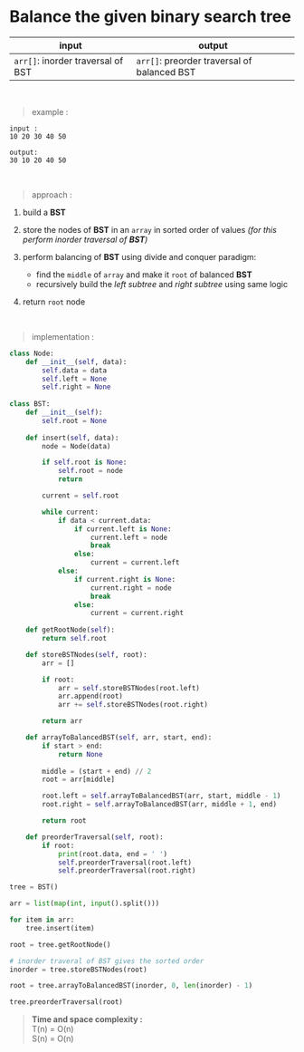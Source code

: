 # Balance the given binary search tree

| input | output |
| --- | --- |
| `arr[]`: inorder traversal of BST | `arr[]`: preorder traversal of balanced BST |

<br>

> example :
```
input :
10 20 30 40 50

output:
30 10 20 40 50
```
<br>

> approach :

1. build a **BST**

2. store the nodes of **BST** in an `array` in sorted order of values *(for this perform inorder traversal of **BST**)*

3. perform balancing of **BST** using divide and conquer paradigm:  
    * find the `middle` of `array` and make it `root` of balanced **BST**
    * recursively build the *left subtree* and *right subtree* using same logic

4. return `root` node 

<br>

> implementation :

```python
class Node:
    def __init__(self, data): 
        self.data = data 
        self.left = None 
        self.right = None 
    
class BST:
    def __init__(self):
        self.root = None 
    
    def insert(self, data):
        node = Node(data)

        if self.root is None:
            self.root = node 
            return

        current = self.root 

        while current:
            if data < current.data:
                if current.left is None:
                    current.left = node
                    break 
                else:
                    current = current.left
            else:
                if current.right is None:
                    current.right = node 
                    break 
                else:
                    current = current.right 
    
    def getRootNode(self):
        return self.root

    def storeBSTNodes(self, root):
        arr = []

        if root:
            arr = self.storeBSTNodes(root.left)
            arr.append(root)
            arr += self.storeBSTNodes(root.right)

        return arr

    def arrayToBalancedBST(self, arr, start, end):
        if start > end:
            return None 
        
        middle = (start + end) // 2
        root = arr[middle]

        root.left = self.arrayToBalancedBST(arr, start, middle - 1)
        root.right = self.arrayToBalancedBST(arr, middle + 1, end)

        return root

    def preorderTraversal(self, root):
        if root:
            print(root.data, end = ' ')
            self.preorderTraversal(root.left)
            self.preorderTraversal(root.right)

tree = BST() 

arr = list(map(int, input().split()))

for item in arr:
    tree.insert(item)

root = tree.getRootNode()

# inorder traveral of BST gives the sorted order
inorder = tree.storeBSTNodes(root)

root = tree.arrayToBalancedBST(inorder, 0, len(inorder) - 1)

tree.preorderTraversal(root)
```

> **Time and space complexity :**
<br>T(n) = O(n)
<br>S(n) = O(n)